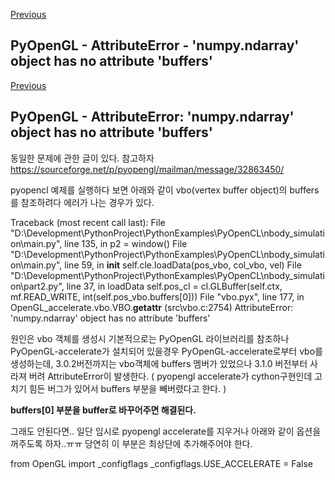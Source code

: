 [Previous](..)
## PyOpenGL - AttributeError - 'numpy.ndarray' object has no attribute 'buffers' 
[Previous]()
## PyOpenGL - AttributeError: 'numpy.ndarray' object has no attribute 'buffers' 
동일한 문제에 관한 글이 있다. 참고하자
https://sourceforge.net/p/pyopengl/mailman/message/32863450/

pyopencl 예제를 실행하다 보면 아래와 같이 vbo(vertex buffer object)의 buffers를 참조하려다 에러가 나는 경우가 있다.

Traceback (most recent call last):
  File "D:\Development\PythonProject\PythonExamples\PyOpenCL\nbody_simulation\main.py", line 135, in <module>
    p2 = window()
  File "D:\Development\PythonProject\PythonExamples\PyOpenCL\nbody_simulation\main.py", line 59, in __init__
    self.cle.loadData(pos_vbo, col_vbo, vel)
  File "D:\Development\PythonProject\PythonExamples\PyOpenCL\nbody_simulation\part2.py", line 37, in loadData
    self.pos_cl = cl.GLBuffer(self.ctx, mf.READ_WRITE, int(self.pos_vbo.buffers[0]))
  File "vbo.pyx", line 177, in OpenGL_accelerate.vbo.VBO.__getattr__ (src\vbo.c:2754)
AttributeError: 'numpy.ndarray' object has no attribute 'buffers'

원인은 vbo 객체를 생성시 기본적으로는 PyOpenGL 라이브러리를 참조하나 PyOpenGL-accelerate가 설치되어 있을경우 PyOpenGL-accelerate로부터 vbo를 생성하는데, 3.0.2버전까지는 vbo객체에 buffers 멤버가 있었으나 3.1.0 버전부터 사라져 버려 AttributeError이 발생한다. ( pyopengl accelerate가 cython구현인데 고치기 힘든 버그가 있어서 buffers 부분을 빼버렸다고 한다. )

**buffers[0] 부분을 buffer로 바꾸어주면 해결된다.**

그래도 안된다면..
일단 임시로 pyopengl accelerate를 지우거나 아래와 같이 옵션을 꺼주도록 하자..ㅠㅠ
당연히 이 부분은 최상단에 추가해주어야 한다.

from OpenGL import _configflags
_configflags.USE_ACCELERATE = False